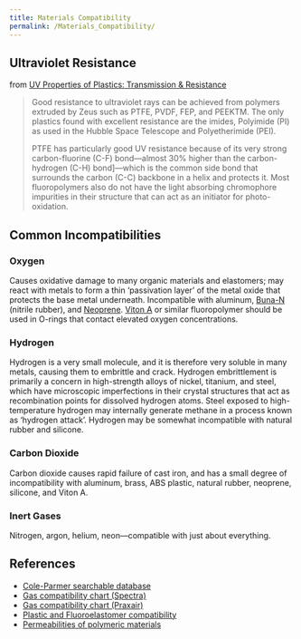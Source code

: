 ```yaml
---
title: Materials Compatibility
permalink: /Materials_Compatibility/
---
```


Ultraviolet Resistance
----------------------

from [UV Properties of Plastics: Transmission & Resistance](http://www.coleparmer.com/TechLibraryArticle/834)

> Good resistance to ultraviolet rays can be achieved from polymers extruded by Zeus such as PTFE, PVDF, FEP, and PEEKTM. The only plastics found with excellent resistance are the imides, Polyimide (PI) as used in the Hubble Space Telescope and Polyetherimide (PEI).
>
> PTFE has particularly good UV resistance because of its very strong carbon-fluorine (C-F) bond—almost 30% higher than the carbon-hydrogen (C-H) bond\]—which is the common side bond that surrounds the carbon (C-C) backbone in a helix and protects it. Most fluoropolymers also do not have the light absorbing chromophore impurities in their structure that can act as an initiator for photo-oxidation.

Common Incompatibilities
------------------------

### Oxygen

Causes oxidative damage to many organic materials and elastomers; may react with metals to form a thin ‘passivation layer’ of the metal oxide that protects the base metal underneath. Incompatible with aluminum, [Buna-N](http://en.wikipedia.org/wiki/Nitrile_rubber) (nitrile rubber), and [Neoprene](http://en.wikipedia.org/wiki/Neoprene). [Viton A](http://en.wikipedia.org/wiki/Viton) or similar fluoropolymer should be used in O-rings that contact elevated oxygen concentrations.

### Hydrogen

Hydrogen is a very small molecule, and it is therefore very soluble in many metals, causing them to embrittle and crack. Hydrogen embrittlement is primarily a concern in high-strength alloys of nickel, titanium, and steel, which have microscopic imperfections in their crystal structures that act as recombination points for dissolved hydrogen atoms. Steel exposed to high-temperature hydrogen may internally generate methane in a process known as ‘hydrogen attack’. Hydrogen may be somewhat incompatible with natural rubber and silicone.

### Carbon Dioxide

Carbon dioxide causes rapid failure of cast iron, and has a small degree of incompatibility with aluminum, brass, ABS plastic, natural rubber, neoprene, silicone, and Viton A.

### Inert Gases

Nitrogen, argon, helium, neon—compatible with just about everything.

References
----------

-   [Cole-Parmer searchable database](http://goo.gl/6m0kj)
-   [Gas compatibility chart (Spectra)](http://goo.gl/vfIEl)
-   [Gas compatibility chart (Praxair)](http://goo.gl/1peQ3)
-   [Plastic and Fluoroelastomer compatibility](http://goo.gl/oFG0N)
-   [Permeabilities of polymeric materials](http://goo.gl/qlENO)
